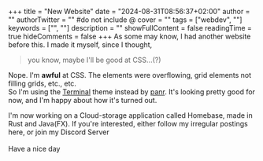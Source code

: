 +++
title = "New Website"
date = "2024-08-31T08:56:37+02:00"
author = ""
authorTwitter = "" #do not include @
cover = ""
tags = ["webdev", ""]
keywords = ["", ""]
description = ""
showFullContent = false
readingTime = true
hideComments = false
+++
As some may know, I had another website before this. I made it myself, since I thought,
> you know, maybe I'll be good at CSS...(?)

Nope. I'm **awful** at CSS. The elements were overflowing, grid elements not filling grids, etc., etc. \
So I'm using the [Terminal](https://github.com/panr/hugo-theme-terminal) theme instead by [panr](https://github.com/panr).
It's looking pretty good for now, and I'm happy about how it's turned out.

I'm now working on a Cloud-storage application called Homebase, made in Rust and Java(FX). 
If you're interested, either follow my irregular postings here, or join my Discord Server \
\
Have a nice day